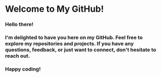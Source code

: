 # Welcome to My GitHub!
### Hello there!

### I'm delighted to have you here on my GitHub. Feel free to explore my repositories and projects. If you have any questions, feedback, or just want to connect, don't hesitate to reach out.

### Happy coding!
